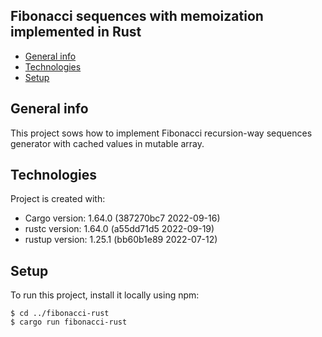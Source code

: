 ## Fibonacci sequences with memoization implemented in Rust
* [General info](#general-info)
* [Technologies](#technologies)
* [Setup](#setup)

## General info
This project sows how to implement Fibonacci recursion-way sequences generator with cached values in mutable array.

## Technologies
Project is created with:
* Cargo version: 1.64.0 (387270bc7 2022-09-16)
* rustc version: 1.64.0 (a55dd71d5 2022-09-19)
* rustup version: 1.25.1 (bb60b1e89 2022-07-12)

## Setup
To run this project, install it locally using npm:

```
$ cd ../fibonacci-rust
$ cargo run fibonacci-rust
```